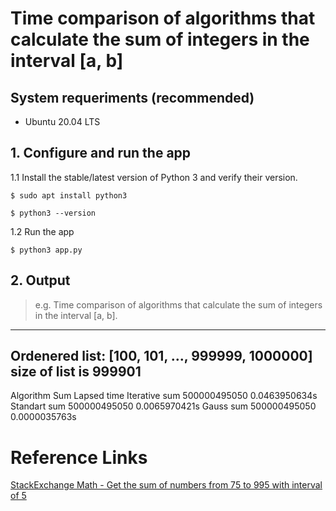 # Time comparison of algorithms that calculate the sum of integers in the interval [a, b]

## System requeriments (recommended)
* Ubuntu 20.04 LTS

## 1. Configure and run the app

1.1 Install the stable/latest version of Python 3 and verify their version.
```
$ sudo apt install python3
```
```
$ python3 --version
```

1.2 Run the app
```
$ python3 app.py
```

## 2. Output
> e.g.
Time comparison of algorithms that calculate the sum of integers in the interval [a, b].
----------------------------------------------------------------------------------------
Ordenered list: [100, 101, ..., 999999, 1000000]
size of list is 999901
----------------------------------------------------------------------------------------
Algorithm       Sum             Lapsed time
Iterative sum   500000495050    0.0463950634s
Standart sum    500000495050    0.0065970421s
Gauss sum       500000495050    0.0000035763s

# Reference Links
[StackExchange Math - Get the sum of numbers from 75 to 995 with interval of 5](https://math.stackexchange.com/questions/1692833/get-the-sum-of-numbers-from-75-to-995-with-interval-of-5)